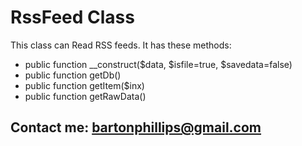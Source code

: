 # RssFeed Class

This class can Read RSS feeds. It has these methods:

* public function __construct($data, $isfile=true, $savedata=false)
* public function getDb()
* public function getItem($inx)
* public function getRawData()

## Contact me: [bartonphillips@gmail.com](mailto://bartonphillips@gmail.com)



